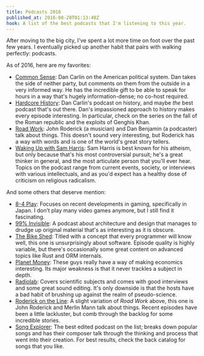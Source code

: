 ```yaml
---
title: Podcasts 2016
published_at: 2016-08-28T01:13:48Z
hook: A list of the best podcasts that I'm listening to this year.
---
```


After moving to the big city, I've spent a lot more time on foot over the past
few years. I eventually picked up another habit that pairs with walking
perfectly: podcasts.

As of 2016, here are my favorites:

* [Common Sense][common-sense]: Dan Carlin on the American political system.
  Dan takes the side of neither party, but comments on them from the outside in
  a very informed way. He has the incredible gift to be able to speak for hours
  in a way that's hugely information-dense; no co-host required.
* [Hardcore History][hardcore-history]: Dan Carlin's podcast on history, and
  maybe _the_ best podcast that's out there. Dan's impassioned approach to
  history makes every episode interesting. In particular, check on the series
  on the fall of the Roman republic and the exploits of Genghis Khan.
* [Road Work][road-work]: John Roderick (a musician) and Dan Benjamin (a
  podcaster) talk about things. This doesn't sound very interesting, but
  Roderick has a way with words and is one of the world's great story tellers.
* [Waking Up with Sam Harris][waking-up]: Sam Harris is best known for his
  atheism, but only because that's his most controversial pursuit; he's a great
  thinker in general, and the most articulate person that you'll ever hear.
  Topics on the podcast range from current events, society, or interviews with
  various intellectuals, and as you'd expect has a healthy dose of criticism on
  religious radicalism.

And some others that deserve mention:

* [8-4 Play][8-4-play]: Focuses on recent developments in gaming, specifically
  in Japan. I don't play many video games anymore, but I still find it
  fascinating.
* [99% Invisible][99-invisible]: A podcast about architecture and design that
  manages to drudge up original material that's as interesting as it is
  obscure.
* [The Bike Shed][bike-shed]: Titled with a concept that every programmer will
  know well, this one is unsurprisingly about software. Episode quality is
  highly variable, but there's occasionally some great content on advanced
  topics like Rust and ORM internals.
* [Planet Money][planet-money]: These guys really have a way of making
  economics interesting. Its major weakness is that it never trackles a
  subject in depth.
* [Radiolab][radiolab]: Covers scientific subjects and comes with good
  interviews and some great sound editing. It's only downside is that the hosts
  have a bad habit of brushing up against the realm of pseudo-science.
* [Roderick on the Line][roderick]: A slight variation of _Road Work_ above,
  this one is John Roderick and Merlin Mann talk about things. Recent episodes
  have been a little lackluster, but comb through the backlog for some
  incredible stories.
* [Song Explorer][song-exploder]: The best edited podcast on the list; breaks
  down popular songs and has their composer talk through the thinking and
  process that went into their creation. For best results, check the back
  catalog for songs that you like.

[8-4-play]: https://overcast.fm/itunes393557569/8-4-play
[99-invisible]:https://overcast.fm/itunes394775318/99-invisible 
[bike-shed]: https://overcast.fm/itunes935763119/the-bike-shed
[common-sense]: https://overcast.fm/itunes155974141/common-sense-with-dan-carlin
[hardcore-history]: https://overcast.fm/itunes173001861/dan-carlins-hardcore-history
[planet-money]: https://overcast.fm/itunes290783428/planet-money
[radiolab]: https://overcast.fm/itunes152249110/radiolab
[road-work]: https://overcast.fm/itunes1030602911/road-work
[roderick]: https://overcast.fm/itunes471418144/roderick-on-the-line
[song-exploder]: https://overcast.fm/itunes788236947/song-exploder
[waking-up]: https://overcast.fm/itunes733163012/waking-up-with-sam-harris
